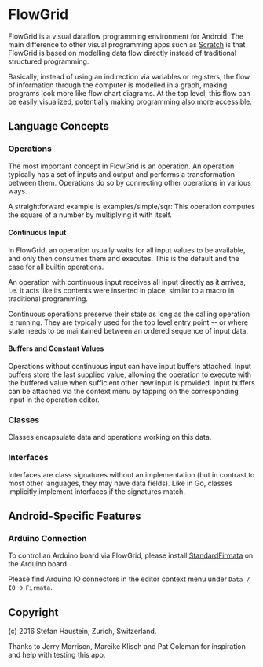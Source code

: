 # FlowGrid

FlowGrid is a visual dataflow programming environment for Android. The main difference to other
visual programming apps such as [Scratch](https://scratch.mit.edu/) is that FlowGrid is based on
modelling data flow directly instead of traditional structured programming.

Basically, instead of using an indirection via variables or registers, the flow of information
through the computer is modelled in a graph, making programs look more like flow chart diagrams.
At the top level, this flow can be easily visualized, potentially making programming also more
accessible.


## Language Concepts


### Operations

The most important concept in FlowGrid is an operation. An operation typically has a set of inputs
and output and performs a transformation between them. Operations do so by connecting other
operations in various ways.

A straightforward example is examples/simple/sqr: This operation
computes the square of a number by multiplying it with itself.


#### Continuous Input

In FlowGrid, an operation usually waits for all input values to be available, and only then
consumes them and executes. This is the default and the case for all builtin operations.

An operation with continuous input receives all input directly as it arrives, i.e. it acts
like its contents were inserted in place, similar to a macro in traditional programming.

Continuous operations preserve their state as long as the calling operation is running.
They are typically used for the top level entry point -- or where state needs to be maintained
between an ordered sequence of input data.


#### Buffers and Constant Values

Operations without continuous input can have input buffers attached. Input buffers store the
last supplied value, allowing the operation to execute with the buffered value when sufficient
other new input is provided. Input buffers can be attached via the context menu by tapping
on the corresponding input in the operation editor.


### Classes

Classes encapsulate data and operations working on this data.


### Interfaces

Interfaces are class signatures without an implementation (but in contrast to most other languages,
they may have data fields).  Like in Go, classes implicitly implement interfaces if the signatures
match.


## Android-Specific Features

### Arduino Connection

To control an Arduino board via FlowGrid, please install
[StandardFirmata](https://github.com/firmata/arduino#usage) on the Arduino board.

Please find Arduino IO connectors in the editor context menu under `Data / IO` -> `Firmata`.



## Copyright

(c) 2016 Stefan Haustein, Zurich, Switzerland.

Thanks to Jerry Morrison, Mareike Klisch and Pat Coleman for inspiration
and help with testing this app.
